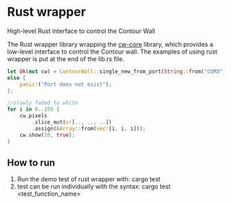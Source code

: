 # Rust wrapper

High-level Rust interface to control the Contour Wall

The Rust wrapper library wrapping the [cw-core](https://crates.io/crates/contourwall_core) library, which provides a low-level interface to control the Contour wall. The examples of using rust wrapper is put at the end of the lib.rs file.

```rust
let Ok(mut cw) = ContourWall::single_new_from_port(String::from("COM3"), 2_000_000)
else {
    panic!("Port does not exist");
};

//slowly faded to white
for i in 0..255 {
    cw.pixels
        .slice_mut(s![.., .., ..])
        .assign(&Array::from(vec![i, i, i]));
    cw.show(10, true);
}
```

## How to run

1. Run the demo test of rust wrapper with: cargo test
2. test can be run individually with the syntax: cargo test <test_function_name>
